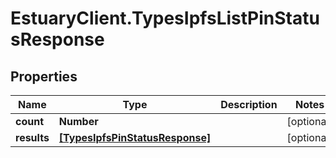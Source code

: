 # EstuaryClient.TypesIpfsListPinStatusResponse

## Properties
Name | Type | Description | Notes
------------ | ------------- | ------------- | -------------
**count** | **Number** |  | [optional] 
**results** | [**[TypesIpfsPinStatusResponse]**](TypesIpfsPinStatusResponse.md) |  | [optional] 


